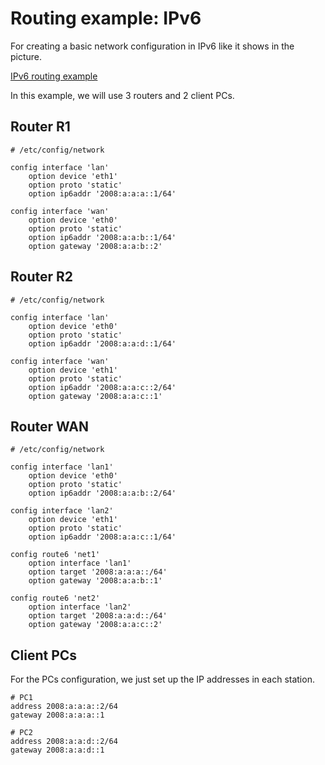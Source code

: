 # Routing example: IPv6

For creating a basic network configuration in IPv6 like it shows in the picture.

[IPv6 routing example](https://4.bp.blogspot.com/-gvwH2sZeG-U/Wlf3xIx9JfI/AAAAAAAAFPM/_xOaYyF7grc-YcrTgl8nqc7Zadt3JxjogCEwYBhgL/s1600/IPv6.jpeg "https://4.bp.blogspot.com/-gvwH2sZeG-U/Wlf3xIx9JfI/AAAAAAAAFPM/_xOaYyF7grc-YcrTgl8nqc7Zadt3JxjogCEwYBhgL/s1600/IPv6.jpeg")

In this example, we will use 3 routers and 2 client PCs.

## Router R1

```
# /etc/config/network
 
config interface 'lan'
	option device 'eth1'
	option proto 'static'
	option ip6addr '2008:a:a:a::1/64'
 
config interface 'wan'
	option device 'eth0'
	option proto 'static'
	option ip6addr '2008:a:a:b::1/64'
	option gateway '2008:a:a:b::2'
```

## Router R2

```
# /etc/config/network
 
config interface 'lan'
	option device 'eth0'
	option proto 'static'
	option ip6addr '2008:a:a:d::1/64'
 
config interface 'wan'
	option device 'eth1'
	option proto 'static'
	option ip6addr '2008:a:a:c::2/64'
	option gateway '2008:a:a:c::1'
```

## Router WAN

```
# /etc/config/network
 
config interface 'lan1'
	option device 'eth0'
	option proto 'static'
	option ip6addr '2008:a:a:b::2/64'
 
config interface 'lan2'
	option device 'eth1'
	option proto 'static'
	option ip6addr '2008:a:a:c::1/64'
 
config route6 'net1'
	option interface 'lan1'
	option target '2008:a:a:a::/64'
	option gateway '2008:a:a:b::1'
 
config route6 'net2'
	option interface 'lan2'
	option target '2008:a:a:d::/64'
	option gateway '2008:a:a:c::2'
```

## Client PCs

For the PCs configuration, we just set up the IP addresses in each station.

```
# PC1
address 2008:a:a:a::2/64
gateway 2008:a:a:a::1
 
# PC2
address 2008:a:a:d::2/64
gateway 2008:a:a:d::1
```
